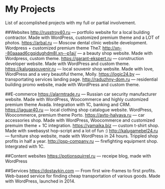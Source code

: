 # My Projects
List of accomplished projects with my full or partial involvement.

##Websites
http://russtroy40.ru — portfolio website for a local building contractor. Made with WordPress, customized premium theme and a LOT of photos.
https://arbal.ru — Moscow dental clinic website development. Wordpress + customized premium theme The7.
http://xn--80aaaad6cgqidughdm8l.xn--p1ai/ — a beauty shop website. Made with Wordpress, custom theme.
https://garant-ekspert.ru — construction developer website. Made with WordPress and custom theme.
https://kalugasouvenir.ru — local souvenir shop website. Made with love, WordPress and a very beautiful theme, Molly.
https://logic24.by — transportating services landing page.
http://raduzhny-dom.ru — residential building promo website, made with WordPress and custom theme.

##E-commerce
https://alarmtrade.ru — Russian car security manufacturer website. Made with WordPress, Woocommerce and highly customized premium theme Avada. Integration with 1C, banking and CRM.
https://jaguar40.ru — local clothing shop catalogue website. WordPress, Woocommerce, premium theme Porto.
https://avto-halyava.ru — car accessories shop. Made with WordPress, Woocommerce and customized premuim theme + 1C integration.
https://yamaika.biz — custom t-shirt shop. Made with swebasyst hop-script and a lot of fun :)
http://kalugamebel24.ru — furniture shop website, made with WordPress in 24 hours. Trippled shop profits in half a year.
http://psp-company.ru — firefighting equipment shop. Intergrated with 1C.

##Content websites
https://potionsquirrel.ru — receipe blog, made with WordPress

##Services
https://dostavkin.com — From first wire-frames to first profits. Web-based service for finding cheap transportation of various goods. Made with WordPress, launched in 2014.

